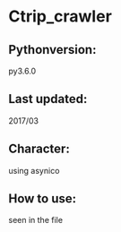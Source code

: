 # Ctrip_crawler
## Pythonversion:
py3.6.0

## Last updated:
2017/03

## Character:
using asynico

## How to use:
seen in the file

